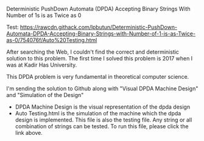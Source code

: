 Deterministic PushDown Automata (DPDA) Accepting Binary Strings With Number of 1s is as Twice as 0

Test:
https://rawcdn.githack.com/lpbutun/Deterministic-PushDown-Automata-DPDA-Accepting-Binary-Strings-with-Number-of-1-is-as-Twice-as-0/754076f/Auto%20Testing.html

After searching the Web, I couldn't find the correct and deterministic solution to this problem. The first time I solved this problem is 2017 when I was at Kadir Has University.

This DPDA problem is very fundamental in theoretical computer science.

I'm sending the solution to Github along with "Visual DPDA Machine Design" and "Simulation of the Design"

* DPDA Machine Design is the visual representation of the dpda design
* Auto Testing.html is the simulation of the machine which the dpda design is implemented. 
  This file is also the testing file. Any string or all combination of strings can be tested. 
  To run this file, please click the link above. 
